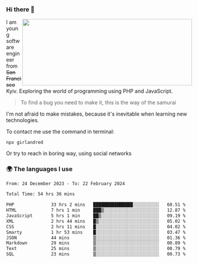 ### Hi there 👋  

<img align='right' src="https://github-readme-stats.vercel.app/api?username=girlandred&count_private=true&show_icons=true&include_all_commits=true&hide_rank=true&hide_title=true&theme=buefy&card_width=300" width=460 height=180>


I am young software engineer from ~~San Francisco~~ Kyiv. Exploring the world of programming using PHP and JavaScript.


> To find a bug you need to make it, this is the way of the samurai



I'm not afraid to make mistakes, because it's inevitable when learning new technologies.

To contact me use the command in terminal:

```
npx girlandred
```

Or try to reach in boring way, using social networks


### 🌍 The languages I use

<!--START_SECTION:waka-->

```txt
From: 24 December 2023 - To: 22 February 2024

Total Time: 54 hrs 36 mins

PHP              33 hrs 2 mins   ███████████████░░░░░░░░░░   60.51 %
HTML             7 hrs 1 min     ███▒░░░░░░░░░░░░░░░░░░░░░   12.87 %
JavaScript       5 hrs 1 min     ██▒░░░░░░░░░░░░░░░░░░░░░░   09.19 %
XML              2 hrs 44 mins   █▒░░░░░░░░░░░░░░░░░░░░░░░   05.02 %
CSS              2 hrs 11 mins   █░░░░░░░░░░░░░░░░░░░░░░░░   04.02 %
Smarty           1 hr 53 mins    █░░░░░░░░░░░░░░░░░░░░░░░░   03.47 %
JSON             44 mins         ▒░░░░░░░░░░░░░░░░░░░░░░░░   01.36 %
Markdown         29 mins         ▒░░░░░░░░░░░░░░░░░░░░░░░░   00.89 %
Text             25 mins         ▒░░░░░░░░░░░░░░░░░░░░░░░░   00.79 %
SQL              23 mins         ▒░░░░░░░░░░░░░░░░░░░░░░░░   00.73 %
```

<!--END_SECTION:waka-->
